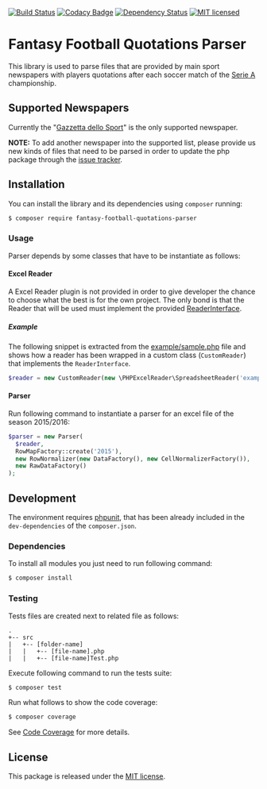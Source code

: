 [![Build Status](https://travis-ci.org/astronati/php-fantasy-football-quotations-parser.svg?branch=master)](https://travis-ci.org/astronati/php-fantasy-football-quotations-parser)
[![Codacy Badge](https://api.codacy.com/project/badge/Grade/9d160340b6f645c0b370ddb385fa2088)](https://www.codacy.com/app/astronati/php-fantasy-football-quotations-parser?utm_source=github.com&amp;utm_medium=referral&amp;utm_content=astronati/php-fantasy-football-quotations-parser&amp;utm_campaign=Badge_Grade)
[![Dependency Status](https://www.versioneye.com/user/projects/586ad24440543800417e5662/badge.svg?style=flat-square)](https://www.versioneye.com/user/projects/586ad24440543800417e5662)
[![MIT licensed](https://img.shields.io/badge/license-MIT-blue.svg)](./LICENSE.md)

# Fantasy Football Quotations Parser
This library is used to parse files that are provided by main sport newspapers with players quotations after each
soccer match of the [Serie A](https://en.wikipedia.org/wiki/Serie_A) championship.

## Supported Newspapers
Currently the "[Gazzetta dello Sport](http://www.gazzetta.it/)" is the only supported newspaper.

**NOTE:** To add another newspaper into the supported list, please provide us new kinds of files that need to be parsed
in order to update the php package through the [issue tracker](https://github.com/astronati/php-fantasy-football-quotations-parser/issues/new).

## Installation
You can install the library and its dependencies using `composer` running:
```sh
$ composer require fantasy-football-quotations-parser
```

### Usage
Parser depends by some classes that have to be instantiate as follows:

#### Excel Reader
A Excel Reader plugin is not provided in order to give developer the chance to choose what the best is for the own project.
The only bond is that the Reader that will be used must implement the provided [ReaderInterface](blob/master/src/reader/ReaderInterface.php).

##### Example
The following snippet is extracted from the [example/sample.php](blob/master/example/sample.php) file and shows how a reader has been
wrapped in a custom class (`CustomReader`) that implements the `ReaderInterface`.

```php
$reader = new CustomReader(new \PHPExcelReader\SpreadsheetReader('example/files/quotazioni_gazzetta_25.xls'));
```

#### Parser
Run following command to instantiate a parser for an excel file of the season 2015/2016:

```php
$parser = new Parser(
  $reader,
  RowMapFactory::create('2015'),
  new RowNormalizer(new DataFactory(), new CellNormalizerFactory()),
  new RawDataFactory()
);
```

## Development
The environment requires [phpunit](https://phpunit.de/), that has been already included in the `dev-dependencies` of the
`composer.json`.

### Dependencies
To install all modules you just need to run following command:

```sh
$ composer install
```

### Testing
Tests files are created next to related file as follows:
```
.
+-- src
|   +-- [folder-name]
|   |   +-- [file-name].php
|   |   +-- [file-name]Test.php
```

Execute following command to run the tests suite:
```sh
$ composer test
```

Run what follows to show the code coverage:
```sh
$ composer coverage
```

See [Code Coverage](http://astronati.github.io/php-fantasy-football-quotations-parser/coverage/report/html/index.html)
for more details.

## License
This package is released under the [MIT license](LICENSE.md).
